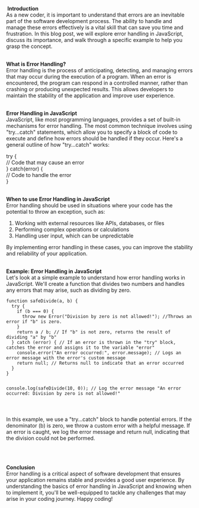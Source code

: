 <p><b>&nbsp;Introduction</b><br />As a new coder, it is important to understand that errors are an inevitable part of the software development process. The ability to handle and manage these errors effectively is a vital skill that can save you time and frustration. In this blog post, we will explore error handling in JavaScript, discuss its importance, and walk through a specific example to help you grasp the concept.<br /><br /></p><p><b>What is Error Handling?<br /></b>Error handling is the process of anticipating, detecting, and managing errors that may occur during the execution of a program. When an error is encountered, the program can respond in a controlled manner, rather than crashing or producing unexpected results. This allows developers to maintain the stability of the application and improve user experience.</p>

<p><br /><b>Error Handling in JavaScript</b><br />JavaScript, like most programming languages, provides a set of built-in mechanisms for error handling. The most common technique involves using "try...catch" statements, which allow you to specify a block of code to execute and define how errors should be handled if they occur. Here's a general outline of how "try...catch" works:</p><p>try {<br />// Code that may cause an error<br />} catch(error) {<br />// Code to handle the error<br />}</p><p><br /><b>When to use Error Handling in JavaScript</b><br />Error handling should be used in situations where your code has the potential to throw an exception, such as:</p><p></p><ol style="text-align: left;"><li>Working with external resources like APIs, databases, or files</li><li>Performing complex operations or calculations</li><li>Handling user input, which can be unpredictable</li></ol><p></p><p>By implementing error handling in these cases, you can improve the stability and reliability of your application.<br /><br /></p><p><b>Example: Error Handling in JavaScript</b><br />Let's look at a simple example to understand how error handling works in JavaScript. We'll create a function that divides two numbers and handles any errors that may arise, such as dividing by zero.</p>
<pre><code>function safeDivide(a, b) {
  try {
    if (b === 0) {
      throw new Error("Division by zero is not allowed!"); //Throws an error if "b" is zero.
    }
    return a / b; // If "b" is not zero, returns the result of dividing "a" by "b"
  } catch (error) { // If an error is thrown in the "try" block, catches the error and assigns it to the variable "error"
    console.error("An error occurred:", error.message); // Logs an error message with the error's custom message
    return null; // Returns null to indicate that an error occurred
  }
}

console.log(safeDivide(10, 0)); // Log the error message "An error occurred: Division by zero is not allowed!"

</code></pre>

<p>

In this example, we use a "try...catch" block to handle potential errors. If the denominator (b) is zero, we throw a custom error with a helpful message. If an error is caught, we log the error message and return null, indicating that the division could not be performed.<div><br /><br /></div>

<div><b>Conclusion</b></div><div>Error handling is a critical aspect of software development that ensures your application remains stable and provides a good user experience. By understanding the basics of error handling in JavaScript and knowing when to implement it, you'll be well-equipped to tackle any challenges that may arise in your coding journey. Happy coding!</div>

</p>